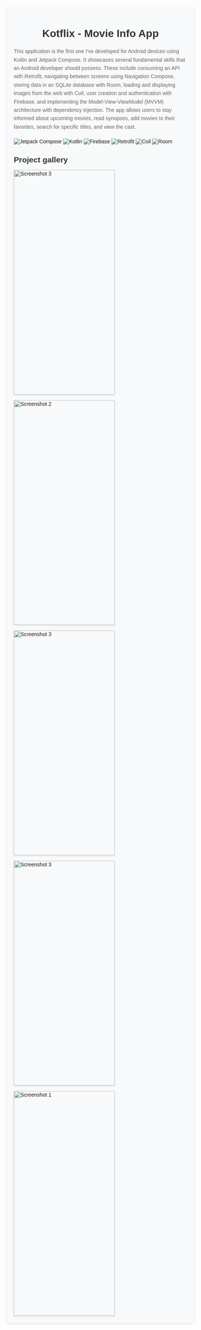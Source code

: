 <!DOCTYPE html>
<html lang="en">
  <head>
    <meta charset="UTF-8">
    <meta name="viewport" content="width=device-width, initial-scale=1.0">
  </head>
  <body>
    <div style="font-family: Arial, sans-serif; max-width: 800px; margin: 0 auto; padding: 20px; background-color: #f8f9fa; border-radius: 8px; box-shadow: 0 2px 4px rgba(0,0,0,0.1);">
      <h1 class="project-title" style="color: #333; text-align: center; margin-bottom: 20px;">Kotflix - Movie Info App</h1>
      
  <p style="color: #666; line-height: 1.6; margin-bottom: 20px;">
    This application is the first one I've developed for Android devices using Kotlin and Jetpack Compose. It showcases several fundamental skills that an Android developer should possess. These include consuming an API with Retrofit, navigating between screens using Navigation Compose, storing data in an SQLite database with Room, loading and displaying images from the web with Coil, user creation and authentication with Firebase, and implementing the Model-View-ViewModel (MVVM) architecture with dependency injection.
    The app allows users to stay informed about upcoming movies, read synopses, add movies to their favorites, search for specific titles, and view the cast.
  </p>
  
  <!-- 
  <div class="tech-stack" style="display: flex; flex-wrap: wrap; gap: 10px; margin-bottom: 20px;">
     <span style="background-color: #007bff; color: white; padding: 5px 10px; border-radius: 20px; font-size: 0.8em;">Kotlin</span> 
    <span style="background-color: #007bff; color: white; padding: 5px 10px; border-radius: 20px; font-size: 0.8em;">Firebase</span>
    <span style="background-color: #007bff; color: white; padding: 5px 10px; border-radius: 20px; font-size: 0.8em;">Retrofit</span>
    <span style="background-color: #007bff; color: white; padding: 5px 10px; border-radius: 20px; font-size: 0.8em;">Coil</span>
    <span style="background-color: #007bff; color: white; padding: 5px 10px; border-radius: 20px; font-size: 0.8em;">Room</span>
  </div>
  -->

  ![Jetpack Compose](https://img.shields.io/badge/Jetpack%20Compose-blue?style=flat-square)
  ![Kotlin](https://img.shields.io/badge/Kotline-yellow?style=flat-square)
  ![Firebase](https://img.shields.io/badge/Firebase-green?style=flat-square)
  ![Retrofit](https://img.shields.io/badge/Retrofite-red?style=flat-square)
  ![Coil](https://img.shields.io/badge/Coil-purple?style=flat-square)
  ![Room](https://img.shields.io/badge/Room-orange?style=flat-square)
  
  <h2 class="gallery-title" style="color: #333; margin-bottom: 15px;">Project gallery</h2>
  <div class="project-gallery" style="display: grid; grid-template-columns: repeat(auto-fit, minmax(250px, 1fr)); gap: 15px;">
    <img src="https://res.cloudinary.com/difikt7so/image/upload/v1726590320/android-apps/final-projects-images/android/kotflix/cqurxfinlngxyvdssytm.png" alt="Screenshot 3" style="box-shadow: 0 2px 4px rgba(0,0,0,0.1);" width="270" height="600">
    <img src="https://res.cloudinary.com/difikt7so/image/upload/v1726590320/android-apps/final-projects-images/android/kotflix/pxhsqogdlexbfyvsl79q.png" alt="Screenshot 2" style="box-shadow: 0 2px 4px rgba(0,0,0,0.1);" width="270" height="600">
    <img src="https://res.cloudinary.com/difikt7so/image/upload/v1726590320/android-apps/final-projects-images/android/kotflix/godfws6sk8q6ifpg8jwi.png" alt="Screenshot 3" style="box-shadow: 0 2px 4px rgba(0,0,0,0.1);" width="270" height="600">
    <img src="https://res.cloudinary.com/difikt7so/image/upload/v1726590320/android-apps/final-projects-images/android/kotflix/vhfltmdnbq6iid4reu6q.png" alt="Screenshot 3" style="box-shadow: 0 2px 4px rgba(0,0,0,0.1);" width="270" height="600">
    <img src="https://res.cloudinary.com/difikt7so/image/upload/v1726590318/android-apps/final-projects-images/android/kotflix/zdgedbswgcixbyg7ugmo.png" alt="Screenshot 1" style="box-shadow: 0 2px 4px rgba(0,0,0,0.1);" width="270" height="600">
    <!--     <img src="https://via.placeholder.com/300x200" alt="Screenshot 3" class="gallery-img"> -->
  </div>
  </div>
</body>
</html>
